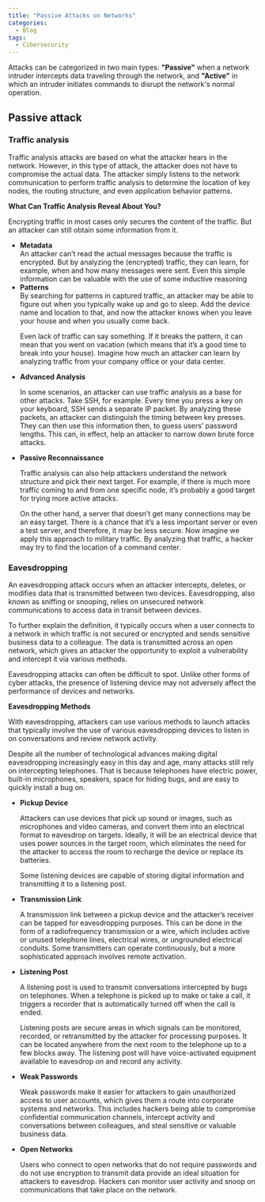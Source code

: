 ```yaml
---
title: "Passive Attacks on Networks"
categories:
  - Blog
tags:
  - Cibersecurity
---
```


Attacks can be categorized in two main types: <strong>"Passive"</strong> when a network intruder intercepts data traveling through the network, and <strong>"Active"</strong> in which an intruder initiates commands to disrupt the network's normal operation.

<h2>Passive attack</h2>

<h3>Traffic analysis</h3>

Traffic analysis attacks are based on what the attacker hears in the network. However, in this type of attack, the attacker does not have to compromise the actual data. The attacker simply listens to the network communication to perform traffic analysis to determine the location of key nodes, the routing structure, and even application behavior patterns.

<strong>What Can Traffic Analysis Reveal About You?</strong>

Encrypting traffic in most cases only secures the content of the traffic. But an attacker can still obtain some information from it. 
<ul>
<li><strong>Metadata</strong><br>
An attacker can’t read the actual messages because the traffic is encrypted. But by analyzing the (encrypted) traffic, they can learn, for example, when and how many messages were sent. Even this simple information can be valuable with the use of some inductive reasoning</li>

<li><strong>Patterns</strong><br>
By searching for patterns in captured traffic, an attacker may be able to figure out when you typically wake up and go to sleep. Add the device name and location to that, and now the attacker knows when you leave your house and when you usually come back.

Even lack of traffic can say something. If it breaks the pattern, it can mean that you went on vacation (which means that it’s a good time to break into your house). Imagine how much an attacker can learn by analyzing traffic from your company office or your data center.</li>

<li><strong>Advanced Analysis</strong><br>

In some scenarios, an attacker can use traffic analysis as a base for other attacks. Take SSH, for example. Every time you press a key on your keyboard, SSH sends a separate IP packet. By analyzing these packets, an attacker can distinguish the timing between key presses. They can then use this information then, to guess users’ password lengths. This can, in effect, help an attacker to narrow down brute force attacks.</li>

<li><strong>Passive Reconnaissance</strong><br>

Traffic analysis can also help attackers understand the network structure and pick their next target. For example, if there is much more traffic coming to and from one specific node, it’s probably a good target for trying more active attacks.

On the other hand, a server that doesn’t get many connections may be an easy target. There is a chance that it’s a less important server or even a test server, and therefore, it may be less secure. Now imagine we apply this approach to military traffic. By analyzing that traffic, a hacker may try to find the location of a command center.</li>
</ul>


<h3>Eavesdropping</h3>

An eavesdropping attack occurs when an attacker intercepts, deletes, or modifies data that is transmitted between two devices. Eavesdropping, also known as sniffing or snooping, relies on unsecured network communications to access data in transit between devices.

To further explain the definition, it typically occurs when a user connects to a network in which traffic is not secured or encrypted and sends sensitive business data to a colleague. The data is transmitted across an open network, which gives an attacker the opportunity to exploit a vulnerability and intercept it via various methods. 

Eavesdropping attacks can often be difficult to spot. Unlike other forms of cyber attacks, the presence of listening device may not adversely affect the performance of devices and networks.


<strong>Eavesdropping Methods</strong>

With eavesdropping, attackers can use various methods to launch attacks that typically involve the use of various eavesdropping devices to listen in on conversations and review network activity.

Despite all the number of technological advances making digital eavesdropping increasingly easy in this day and age, many attacks still rely on intercepting telephones. That is because telephones have electric power, built-in microphones, speakers, space for hiding bugs, and are easy to quickly install a bug on. 

<ul>
<li><strong>Pickup Device</strong><br>

Attackers can use devices that pick up sound or images, such as microphones and video cameras, and convert them into an electrical format to eavesdrop on targets. Ideally, it will be an electrical device that uses power sources in the target room, which eliminates the need for the attacker to access the room to recharge the device or replace its batteries. 

Some listening devices are capable of storing digital information and transmitting it to a listening post. </li>

<li><strong>Transmission Link</strong><br>

A transmission link between a pickup device and the attacker’s receiver can be tapped for eavesdropping purposes. This can be done in the form of a radiofrequency transmission or a wire, which includes active or unused telephone lines, electrical wires, or ungrounded electrical conduits. Some transmitters can operate continuously, but a more sophisticated approach involves remote activation.</li>

<li><strong>Listening Post</strong><br>

A listening post is used to transmit conversations intercepted by bugs on telephones. When a telephone is picked up to make or take a call, it triggers a recorder that is automatically turned off when the call is ended. 

Listening posts are secure areas in which signals can be monitored, recorded, or retransmitted by the attacker for processing purposes. It can be located anywhere from the next room to the telephone up to a few blocks away. The listening post will have voice-activated equipment available to eavesdrop on and record any activity.</li>

<li><strong>Weak Passwords</strong><br>

Weak passwords make it easier for attackers to gain unauthorized access to user accounts, which gives them a route into corporate systems and networks. This includes hackers being able to compromise confidential communication channels, intercept activity and conversations between colleagues, and steal sensitive or valuable business data.</li>

<li><strong>Open Networks</strong><br>

Users who connect to open networks that do not require passwords and do not use encryption to transmit data provide an ideal situation for attackers to eavesdrop. Hackers can monitor user activity and snoop on communications that take place on the network.</li>
</ul>